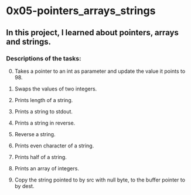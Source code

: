 # 0x05-pointers_arrays_strings

## In this project, I learned about pointers, arrays and strings.

### Descriptions of the tasks:

0. Takes a pointer to an int as parameter and update the value it points to 98.

1. Swaps the values of two integers.

2. Prints length of a string.

3. Prints a string to stdout.

4. Prints a string in reverse.

5. Reverse a string.

6. Prints even character of a string.

7. Prints half of a string.

8. Prints an array of integers.

9. Copy the string pointed to by src with null byte, to the buffer pointer to by
   dest.
